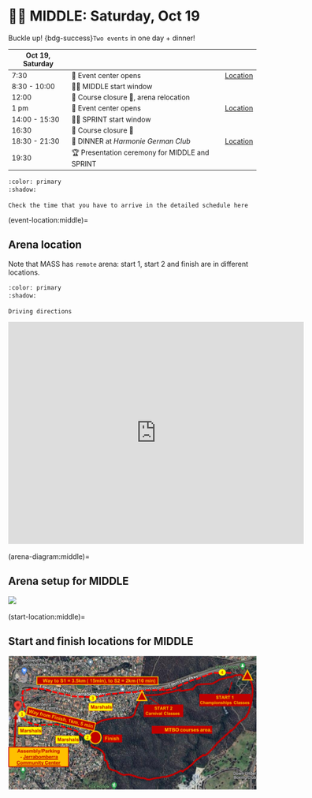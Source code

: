 # 🚴‍♀️ MIDDLE: Saturday, Oct 19

Buckle up! {bdg-success}`Two events` in one day + dinner!

| **Oct 19, Saturday** | | |
|--|--|--|
| 7:30 | 🎪 Event center opens | [Location](https://maps.app.goo.gl/2cXzt4ywia9G6Hj77) |
| 8:30 - 10:00 | 🚴‍♀️ MIDDLE start window | |
| 12:00 | 🏁 Course closure 🏁, arena relocation | |
| 1 pm | 🎪 Event center opens | [Location](https://maps.app.goo.gl/PX7dE2mznda9W7Q49) |
| 14:00 - 15:30 | 🚴‍♀️ SPRINT start window | |
| 16:30 | 🏁 Course closure 🏁 | |
| 18:30 - 21:30 | 🍷 DINNER at *Harmonie German Club* | [Location](https://maps.app.goo.gl/RzJVPCCobYroMax18) |
| 19:30 | 🏆 Presentation ceremony for MIDDLE and SPRINT | |

```{button-ref} schedule:middle
:color: primary
:shadow:

Check the time that you have to arrive in the detailed schedule here
```

(event-location:middle)=
## Arena location

Note that MASS has `remote` arena: start 1, start 2 and finish are in different locations.  

```{button-link} http://maps.google.com/maps?saddr=&daddr=-35.385162710777166,149.20046276008077
:color: primary
:shadow:

Driving directions
```

<iframe src="https://www.google.com/maps/embed?pb=!1m14!1m12!1m3!1d1094.3817203351475!2d149.200290006707!3d-35.38525650839704!2m3!1f0!2f0!3f0!3m2!1i1024!2i768!4f13.1!5e1!3m2!1sen!2sau!4v1728899476469!5m2!1sen!2sau" width="600" height="450" style="border:0;" allowfullscreen="" loading="lazy" referrerpolicy="no-referrer-when-downgrade"></iframe>

(arena-diagram:middle)=
## Arena setup for MIDDLE

![](_static/arena/arena_middle.png)

(start-location:middle)=
## Start and finish locations for MIDDLE

![](_static/arena/start_middle.png)